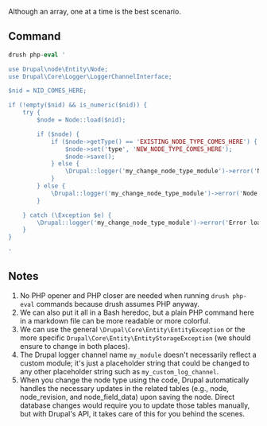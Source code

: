 Although an array, one at a time is the best scenario.

## Command

```php
drush php-eval '

use Drupal\node\Entity\Node;
use Drupal\Core\Logger\LoggerChannelInterface;

$nid = NID_COMES_HERE;

if (!empty($nid) && is_numeric($nid)) {
    try {
        $node = Node::load($nid);

        if ($node) {
            if ($node->getType() == 'EXISTING_NODE_TYPE_COMES_HERE') {
                $node->set('type', 'NEW_NODE_TYPE_COMES_HERE');
                $node->save();
            } else {
                \Drupal::logger('my_change_node_type_module')->error('Node type mismatch for node ID: @nid', ['@nid' => $nid]);
            }
        } else {
            \Drupal::logger('my_change_node_type_module')->error('Node not found for ID: @nid', ['@nid' => $nid]);
        }

    } catch (\Exception $e) {
        \Drupal::logger('my_change_node_type_module')->error('Error loading node with ID @nid: @message', ['@nid' => $nid, '@message' => $e->getMessage()]);
    }
}

'
```

## Notes

1. No PHP opener and PHP closer are needed when running `drush php-eval` commands because drush assumes PHP anyway.
1. We can also put it all in a Bash heredoc, but a plain PHP command here in a markdown file can be more readable or more colorful.
1. We can use the general `\Drupal\Core\Entity\EntityException` or the more specific `Drupal\Core\Entity\EntityStorageException` (we should ensure to change in both places).
1. The Drupal logger channel name `my_module` doesn't necessarily reflect a custom module; it's just a placeholder string that could be changed to any other placeholder string such as `my_custom_log_channel`.
1. When you change the node type using the code, Drupal automatically handles the necessary updates in the related tables (e.g., node, node_revision, and node_field_data) upon saving the node. Direct database changes would require you to update those tables manually, but with Drupal's API, it takes care of this for you behind the scenes.
